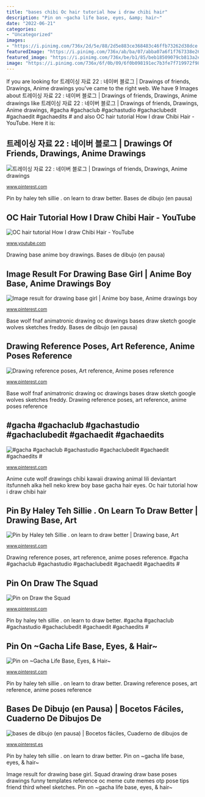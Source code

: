 ```yaml
---
title: "bases chibi Oc hair tutorial how i draw chibi hair"
description: "Pin on ~gacha life base, eyes, &amp; hair~"
date: "2022-06-21"
categories:
- "Uncategorized"
images:
- "https://i.pinimg.com/736x/2d/5e/88/2d5e883ce368483c46ffb73262d38dce.jpg"
featuredImage: "https://i.pinimg.com/736x/ab/ba/07/abba07a6f1f767338e26555d44e1b23a.jpg"
featured_image: "https://i.pinimg.com/736x/be/b1/85/beb18509079cb813a2ee01d09112b9bb--wolf-base.jpg"
image: "https://i.pinimg.com/736x/6f/0b/09/6f0b098191ec7b3fe7f719972f9883e6--drawing-stuff-drawing-tips.jpg"
---
```


If you are looking for 트레이싱 자료 22 : 네이버 블로그 | Drawings of friends, Drawings, Anime drawings you've came to the right web. We have 9 Images about 트레이싱 자료 22 : 네이버 블로그 | Drawings of friends, Drawings, Anime drawings like 트레이싱 자료 22 : 네이버 블로그 | Drawings of friends, Drawings, Anime drawings, #gacha #gachaclub #gachastudio #gachaclubedit #gachaedit #gachaedits # and also OC hair tutorial How I draw Chibi Hair - YouTube. Here it is:

## 트레이싱 자료 22 : 네이버 블로그 | Drawings Of Friends, Drawings, Anime Drawings

![트레이싱 자료 22 : 네이버 블로그 | Drawings of friends, Drawings, Anime drawings](https://i.pinimg.com/736x/2d/5e/88/2d5e883ce368483c46ffb73262d38dce.jpg "#gacha #gachaclub #gachastudio #gachaclubedit #gachaedit #gachaedits #")

<small>www.pinterest.com</small>

Pin by haley teh sillie . on learn to draw better. Bases de dibujo (en pausa)

## OC Hair Tutorial How I Draw Chibi Hair - YouTube

![OC hair tutorial How I draw Chibi Hair - YouTube](https://i.ytimg.com/vi/OOAEDsjNVGY/hqdefault.jpg "Image result for drawing base girl")

<small>www.youtube.com</small>

Drawing base anime boy drawings. Bases de dibujo (en pausa)

## Image Result For Drawing Base Girl | Anime Boy Base, Anime Drawings Boy

![Image result for drawing base girl | Anime boy base, Anime drawings boy](https://i.pinimg.com/736x/6f/0b/09/6f0b098191ec7b3fe7f719972f9883e6--drawing-stuff-drawing-tips.jpg "Pin on draw the squad")

<small>www.pinterest.com</small>

Base wolf fnaf animatronic drawing oc drawings bases draw sketch google wolves sketches freddy. Bases de dibujo (en pausa)

## Drawing Reference Poses, Art Reference, Anime Poses Reference

![Drawing reference poses, Art reference, Anime poses reference](https://i.pinimg.com/736x/7e/5d/16/7e5d1692e5587ccf026be7d086e97482--chibi.jpg "Base wolf fnaf animatronic drawing oc drawings bases draw sketch google wolves sketches freddy")

<small>www.pinterest.com</small>

Base wolf fnaf animatronic drawing oc drawings bases draw sketch google wolves sketches freddy. Drawing reference poses, art reference, anime poses reference

## #gacha #gachaclub #gachastudio #gachaclubedit #gachaedit #gachaedits #

![#gacha #gachaclub #gachastudio #gachaclubedit #gachaedit #gachaedits #](https://i.pinimg.com/736x/0c/23/07/0c2307b911ddab620742c5e79e1b6c44.jpg "Pin by haley teh sillie . on learn to draw better")

<small>www.pinterest.com</small>

Anime cute wolf drawings chibi kawaii drawing animal lili deviantart itsfunneh alka hell neko krew boy base gacha hair eyes. Oc hair tutorial how i draw chibi hair

## Pin By Haley Teh Sillie . On Learn To Draw Better | Drawing Base, Art

![Pin by Haley teh Sillie . on learn to draw better | Drawing base, Art](https://i.pinimg.com/736x/be/b1/85/beb18509079cb813a2ee01d09112b9bb--wolf-base.jpg "Image result for drawing base girl")

<small>www.pinterest.com</small>

Drawing reference poses, art reference, anime poses reference. #gacha #gachaclub #gachastudio #gachaclubedit #gachaedit #gachaedits #

## Pin On Draw The Squad

![Pin on Draw the Squad](https://i.pinimg.com/736x/87/d5/99/87d59988af92193c83a705a0746d0a2c--drawing-things-drawing-stuff.jpg "#gacha #gachaclub #gachastudio #gachaclubedit #gachaedit #gachaedits #")

<small>www.pinterest.com</small>

Pin by haley teh sillie . on learn to draw better. #gacha #gachaclub #gachastudio #gachaclubedit #gachaedit #gachaedits #

## Pin On ~Gacha Life Base, Eyes, &amp; Hair~

![Pin on ~Gacha Life Base, Eyes, &amp; Hair~](https://i.pinimg.com/736x/ab/ba/07/abba07a6f1f767338e26555d44e1b23a.jpg "Drawing reference poses, art reference, anime poses reference")

<small>www.pinterest.com</small>

Pin by haley teh sillie . on learn to draw better. Drawing reference poses, art reference, anime poses reference

## Bases De Dibujo (en Pausa) | Bocetos Fáciles, Cuaderno De Dibujos De

![bases de dibujo (en pausa) | Bocetos fáciles, Cuaderno de dibujos de](https://i.pinimg.com/736x/61/cc/c4/61ccc40f1acc9a8d9a1a4a1510c22cbd.jpg "Oc hair tutorial how i draw chibi hair")

<small>www.pinterest.es</small>

Pin by haley teh sillie . on learn to draw better. Pin on ~gacha life base, eyes, &amp; hair~

Image result for drawing base girl. Squad drawing draw base poses drawings funny templates reference oc meme cute memes otp pose tips friend third wheel sketches. Pin on ~gacha life base, eyes, &amp; hair~

